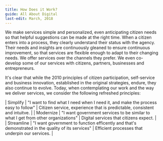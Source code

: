 ```yaml
---
title: How Does it Work?
guide: All About Digital
last-edit: March, 2018
---
```


We make services simple and personalized, even anticipating citizen needs so that helpful suggestions can be made at the right time. When a citizen enters into a process, they clearly understand their status with the agency. Their needs and insights are continuously gleaned to ensure continuous improvement, so that services are flexible enough to adapt to their changing needs. We offer services over the channels they prefer. We even co-develop some of our services with citizens, partners, businesses and entrepreneurs.

It's clear that while the 2010 principles of citizen participation, self-service and business innovation, established in the original strategies, endure, they also continue to evolve. Today, when contemplating our work and the way we deliver services, we consider the following refreshed principles:

| Simplify  | "I want to find what I need when I need it, and make the process easy to follow" | Citizen service, experience that is predictable, consistent and intuitve. |
| Modernize  | "I want government services to be similar to what I get from other organizations"  | Digital services that citizens expect.  |
| Streamline  | "I want government to function efficently and that's demonstrated in the quality of its services"  | Efficient processes that underpin our services.  |
